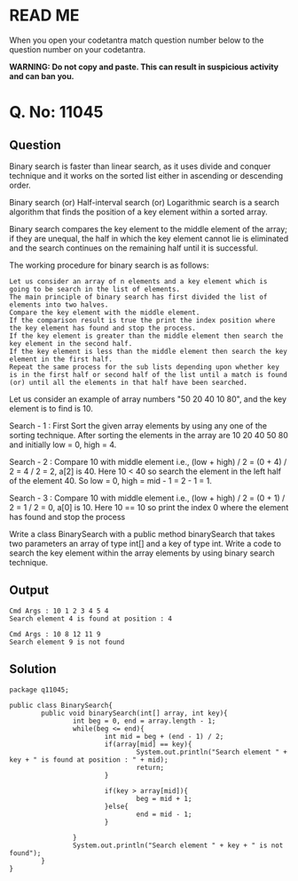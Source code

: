 # READ ME
When you open your codetantra match question number below to the question number on your codetantra.

**WARNING: Do not copy and paste. This can result in suspicious activity and can ban you.**


# Q. No: 11045

## Question

Binary search is faster than linear search, as it uses divide and conquer technique and it works on the sorted list either in ascending or descending order.

Binary search (or) Half-interval search (or) Logarithmic search is a search algorithm that finds the position of a key element within a sorted array.

Binary search compares the key element to the middle element of the array; if they are unequal, the half in which the key element cannot lie is eliminated and the search continues on the remaining half until it is successful.

The working procedure for binary search is as follows:

    Let us consider an array of n elements and a key element which is going to be search in the list of elements.
    The main principle of binary search has first divided the list of elements into two halves.
    Compare the key element with the middle element.
    If the comparison result is true the print the index position where the key element has found and stop the process.
    If the key element is greater than the middle element then search the key element in the second half.
    If the key element is less than the middle element then search the key element in the first half.
    Repeat the same process for the sub lists depending upon whether key is in the first half or second half of the list until a match is found (or) until all the elements in that half have been searched.

Let us consider an example of array numbers "50 20 40 10 80", and the key element is to find is 10.

Search - 1 : 
First Sort the given array elements by using any one of the sorting technique.
After sorting the elements in the array are 10 20 40 50 80 and initially low = 0, high = 4.

Search - 2 : 
Compare 10 with middle element i.e., (low + high) / 2 = (0 + 4) / 2 = 4 / 2 = 2, a[2] is 40.
Here 10 < 40 so search the element in the left half of the element 40. So low = 0, high = mid - 1 = 2 - 1 = 1.

Search - 3 : 
Compare 10 with middle element i.e., (low + high) / 2 = (0 + 1) / 2 = 1 / 2 = 0, a[0] is 10.
Here 10 == 10 so print the index 0 where the element has found and stop the process

Write a class BinarySearch with a public method binarySearch that takes two parameters an array of type int[] and a key of type int. Write a code to search the key element within the array elements by using binary search technique.

## Output
```
Cmd Args : 10 1 2 3 4 5 4
Search element 4 is found at position : 4
```
```
Cmd Args : 10 8 12 11 9
Search element 9 is not found
```

## Solution
```
package q11045;

public class BinarySearch{
        public void binarySearch(int[] array, int key){
                int beg = 0, end = array.length - 1;
                while(beg <= end){
                        int mid = beg + (end - 1) / 2;
                        if(array[mid] == key){
                                System.out.println("Search element " + key + " is found at position : " + mid);
                                return;
                        }

                        if(key > array[mid]){
                                beg = mid + 1;
                        }else{
                                end = mid - 1;
                        }

                } 
                System.out.println("Search element " + key + " is not found");
        }
}
```

